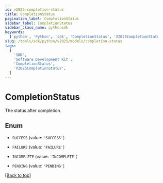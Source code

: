 ```yaml
---
id: v2025-completion-status
title: CompletionStatus
pagination_label: CompletionStatus
sidebar_label: CompletionStatus
sidebar_class_name: pythonsdk
keywords:
  ['python', 'Python', 'sdk', 'CompletionStatus', 'V2025CompletionStatus']
slug: /tools/sdk/python/v2025/models/completion-status
tags:
  [
    'SDK',
    'Software Development Kit',
    'CompletionStatus',
    'V2025CompletionStatus',
  ]
---
```


# CompletionStatus

The status after completion.

## Enum

- `SUCCESS` (value: `'SUCCESS'`)

- `FAILURE` (value: `'FAILURE'`)

- `INCOMPLETE` (value: `'INCOMPLETE'`)

- `PENDING` (value: `'PENDING'`)

[[Back to top]](#)

